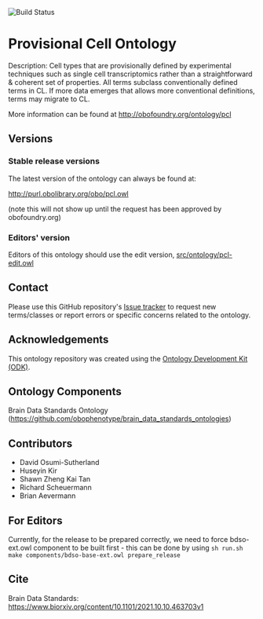
![Build Status](https://github.com/obophenotype/provisional_cell_ontology/workflows/CI/badge.svg)
# Provisional Cell Ontology

Description: Cell types that are provisionally defined by experimental techniques such as single cell transcriptomics rather than a straightforward & coherent set of properties. All terms subclass conventionally defined terms in CL. If more data emerges that allows more conventional definitions, terms may migrate to CL.

More information can be found at http://obofoundry.org/ontology/pcl

## Versions

### Stable release versions

The latest version of the ontology can always be found at:

http://purl.obolibrary.org/obo/pcl.owl

(note this will not show up until the request has been approved by obofoundry.org)

### Editors' version

Editors of this ontology should use the edit version, [src/ontology/pcl-edit.owl](src/ontology/pcl-edit.owl)

## Contact

Please use this GitHub repository's [Issue tracker](https://github.com/obophenotype/provisional_cell_ontology/issues) to request new terms/classes or report errors or specific concerns related to the ontology.

## Acknowledgements

This ontology repository was created using the [Ontology Development Kit (ODK)](https://github.com/INCATools/ontology-development-kit).

## Ontology Components 

Brain Data Standards Ontology (https://github.com/obophenotype/brain_data_standards_ontologies)

## Contributors

- David Osumi-Sutherland 
- Huseyin Kir
- Shawn Zheng Kai Tan
- Richard Scheuermann
- Brian Aevermann 

## For Editors

Currently, for the release to be prepared correctly, we need to force bdso-ext.owl component to be built first - this can be done by using `sh run.sh make components/bdso-base-ext.owl prepare_release`

## Cite

Brain Data Standards: https://www.biorxiv.org/content/10.1101/2021.10.10.463703v1
